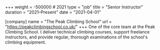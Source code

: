 +++
weight = -500000 # 2021
type = "job"
title = "Senior Instructor"
duration = "2021–Present"
date = "2021-04-01"

[company]
    name = "The Peak Climbing School"
    url = "https://peakclimbingschool.co.uk/"
+++
One of the core team at the Peak Climbing School. I deliver technical climbing courses, support freelance instructors, and provide regular, thorough examinations of the school's climbing equipment.